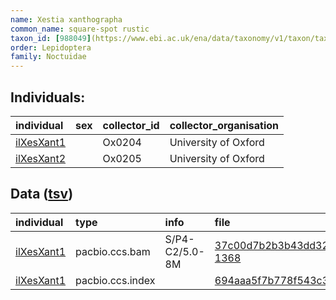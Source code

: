 ```yaml
---
name: Xestia xanthographa
common_name: square-spot rustic
taxon_id: [988049](https://www.ebi.ac.uk/ena/data/taxonomy/v1/taxon/tax-id/988049)
order: Lepidoptera
family: Noctuidae
---
```


## Individuals:

| individual | sex | collector_id | collector_organisation |
| :--------- | :-: | :----------- | :--------------------- |
| [ilXesXant1](ilXesXant1.md) |  | Ox0204 | University of Oxford |
| [ilXesXant2](ilXesXant2.md) |  | Ox0205 | University of Oxford |

## Data ([tsv](Xestia_xanthographa_data.tsv))

| individual | type | info | file |
| :--------- | :--- | :--- | :--- |
| [ilXesXant1](ilXesXant1.md) | pacbio.ccs.bam | S/P4-C2/5.0-8M | [37c00d7b2b3b43dd327f64a4cc58edc4-1368](https://darwin.cog.sanger.ac.uk/insects/Xestia_xanthographa/ilXesXant1/genomic_data/pacbio/m64089_200202_115700.ccs.bam) |
| [ilXesXant1](ilXesXant1.md) | pacbio.ccs.index |  | [694aaa5f7b778f543c32f26b358cffe1-2](https://darwin.cog.sanger.ac.uk/insects/Xestia_xanthographa/ilXesXant1/genomic_data/pacbio/m64089_200202_115700.ccs.bam.pbi) |
